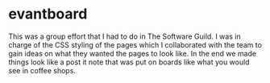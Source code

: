 # evantboard
This was a group effort that I had to do in The Software Guild. I was in charge of the CSS styling of the pages which I collaborated with the team to gain ideas on what they wanted the pages to look like. In the end we made things look like a post it note that was put on boards like what you would see in coffee shops.

